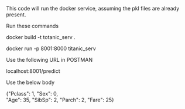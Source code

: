 This code will run the docker service, assuming the pkl files are already present.

Run these commands

docker build -t totanic_serv .

docker run -p 8001:8000 titanic_serv

Use the following URL in POSTMAN

localhost:8001/predict

Use the below body 

{"Pclass": 1,
    "Sex": 0,  
    "Age": 35,
    "SibSp": 2,
    "Parch": 2,
    "Fare": 25}
